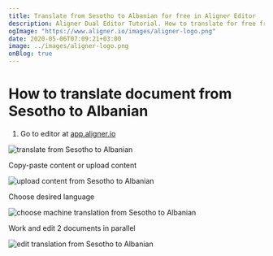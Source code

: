 ```yaml
---
title: Translate from Sesotho to Albanian for free in Aligner Editor
description: Aligner Dual Editor Tutorial. How to translate for free from Sesotho to Albanian. Aligner is multilingual document management platform. 
ogImage: "https://www.aligner.io/images/aligner-logo.png"
date: 2020-05-06T07:09:21+03:00
image: ../images/aligner-logo.png
onBlog: true
---
```


# How to translate document from Sesotho to Albanian

1. Go to editor at [app.aligner.io](https://app.aligner.io "Aligner App web page")

![translate from Sesotho to Albanian](../aligner-blank-editor.png "translate from Sesotho to Albanian")

Copy-paste content or upload content

![upload content from Sesotho to Albanian](../aligner-uploaded-document.png "upload content from Sesotho to Albanian")

Choose desired language

![choose machine translation from Sesotho to Albanian](../aligner-language-dropdown.png "choose machine translation from Sesotho to Albanian")

Work and edit 2 documents in parallel

![edit translation from Sesotho to Albanian](../aligner-double-sitded-editor.png "edit translation from Sesotho to Albanian")

